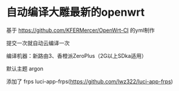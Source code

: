 # 自动编译大雕最新的openwrt

基于 https://github.com/KFERMercer/OpenWrt-CI 的yml制作

提交一次就自动云编译一次

编译机器：新路由3、香橙派ZeroPlus（2G以上SDka适用）

默认主题 argon

添加了 frps luci-app-frps(https://github.com/lwz322/luci-app-frps)